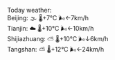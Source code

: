 Today weather:  
Beijing: 🌫  🌡️+7°C 🌬️←7km/h  
Tianjin: ☁️   🌡️+10°C 🌬️←10km/h  
Shijiazhuang: ⛅️  🌡️+10°C 🌬️↓6km/h  
Tangshan: ⛅️  🌡️+12°C 🌬️←24km/h  
